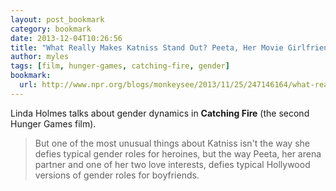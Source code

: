 ```yaml
---
layout: post_bookmark
category: bookmark
date: 2013-12-04T10:26:56
title: "What Really Makes Katniss Stand Out? Peeta, Her Movie Girlfriend"
author: myles
tags: [film, hunger-games, catching-fire, gender]
bookmark:
  url: http://www.npr.org/blogs/monkeysee/2013/11/25/247146164/what-really-makes-katniss-stand-out-peeta-her-movie-girlfriend
---
```


Linda Holmes talks about gender dynamics in **Catching Fire** (the second Hunger Games film).

> But one of the most unusual things about Katniss isn't the way she defies typical gender roles for heroines, but the way Peeta, her arena partner and one of her two love interests, defies typical Hollywood versions of gender roles for boyfriends.
